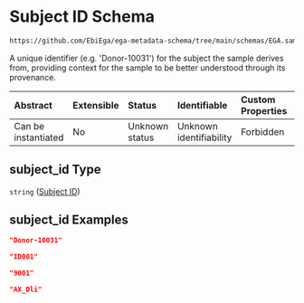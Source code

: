 # Subject ID Schema

```txt
https://github.com/EbiEga/ega-metadata-schema/tree/main/schemas/EGA.sample.json#/properties/minimal_public_attributes/properties/subject_id
```

A unique identifier (e.g. 'Donor-10031') for the subject the sample derives from, providing context for the sample to be better understood through its provenance.

| Abstract            | Extensible | Status         | Identifiable            | Custom Properties | Additional Properties | Access Restrictions | Defined In                                                                   |
| :------------------ | :--------- | :------------- | :---------------------- | :---------------- | :-------------------- | :------------------ | :--------------------------------------------------------------------------- |
| Can be instantiated | No         | Unknown status | Unknown identifiability | Forbidden         | Allowed               | none                | [EGA.sample.json\*](../../../schemas/EGA.sample.json "open original schema") |

## subject\_id Type

`string` ([Subject ID](ega-12-definitions-subject-id.md))

## subject\_id Examples

```json
"Donor-10031"
```

```json
"ID001"
```

```json
"9001"
```

```json
"AX_Dli"
```
